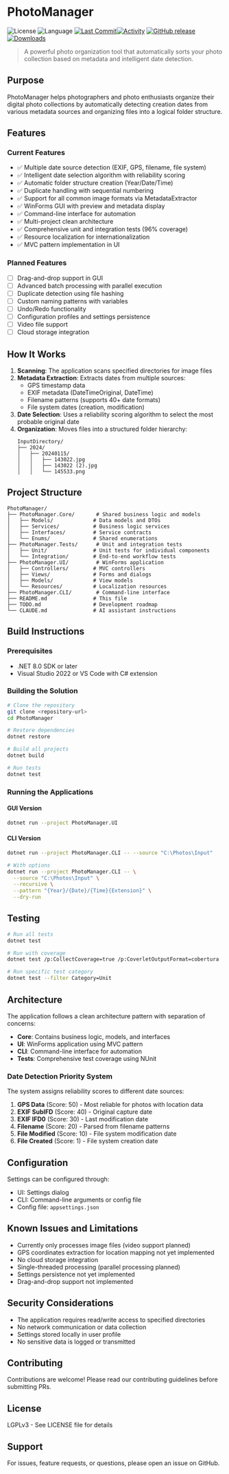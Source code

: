 # PhotoManager

![License](https://img.shields.io/github/license/Hawkynt/PhotoManager)
![Language](https://img.shields.io/github/languages/top/Hawkynt/PhotoManager?color=purple)
[![Last Commit](https://img.shields.io/github/last-commit/Hawkynt/PhotoManager?branch=main)![Activity](https://img.shields.io/github/commit-activity/y/Hawkynt/PhotoManager?branch=main)](https://github.com/Hawkynt/PhotoManager/commits/main)
[![GitHub release](https://img.shields.io/github/v/release/Hawkynt/PhotoManager)](https://github.com/Hawkynt/PhotoManager/releases/latest)
[![Downloads](https://img.shields.io/github/downloads/Hawkynt/PhotoManager/total)](https://github.com/Hawkynt/PhotoManager/releases)

> A powerful photo organization tool that automatically sorts your photo collection based on metadata and intelligent date detection.

## Purpose

PhotoManager helps photographers and photo enthusiasts organize their digital photo collections by automatically detecting creation dates from various metadata sources and organizing files into a logical folder structure.

## Features

### Current Features
- ✅ Multiple date source detection (EXIF, GPS, filename, file system)
- ✅ Intelligent date selection algorithm with reliability scoring
- ✅ Automatic folder structure creation (Year/Date/Time)
- ✅ Duplicate handling with sequential numbering
- ✅ Support for all common image formats via MetadataExtractor
- ✅ WinForms GUI with preview and metadata display
- ✅ Command-line interface for automation
- ✅ Multi-project clean architecture
- ✅ Comprehensive unit and integration tests (96% coverage)
- ✅ Resource localization for internationalization
- ✅ MVC pattern implementation in UI

### Planned Features
- [ ] Drag-and-drop support in GUI
- [ ] Advanced batch processing with parallel execution
- [ ] Duplicate detection using file hashing
- [ ] Custom naming patterns with variables
- [ ] Undo/Redo functionality
- [ ] Configuration profiles and settings persistence
- [ ] Video file support
- [ ] Cloud storage integration

## How It Works

1. **Scanning**: The application scans specified directories for image files
2. **Metadata Extraction**: Extracts dates from multiple sources:
   - GPS timestamp data
   - EXIF metadata (DateTimeOriginal, DateTime)
   - Filename patterns (supports 40+ date formats)
   - File system dates (creation, modification)
3. **Date Selection**: Uses a reliability scoring algorithm to select the most probable original date
4. **Organization**: Moves files into a structured folder hierarchy:
   ```
   InputDirectory/
   ├── 2024/
   │   ├── 20240115/
   │   │   ├── 143022.jpg
   │   │   ├── 143022 (2).jpg
   │   │   └── 145533.png
   ```

## Project Structure

```
PhotoManager/
├── PhotoManager.Core/       # Shared business logic and models
│   ├── Models/             # Data models and DTOs
│   ├── Services/           # Business logic services
│   ├── Interfaces/         # Service contracts
│   └── Enums/              # Shared enumerations
├── PhotoManager.Tests/      # Unit and integration tests
│   ├── Unit/               # Unit tests for individual components
│   └── Integration/        # End-to-end workflow tests
├── PhotoManager.UI/         # WinForms application
│   ├── Controllers/        # MVC controllers
│   ├── Views/              # Forms and dialogs
│   ├── Models/             # View models
│   └── Resources/          # Localization resources
├── PhotoManager.CLI/        # Command-line interface
├── README.md               # This file
├── TODO.md                 # Development roadmap
└── CLAUDE.md               # AI assistant instructions
```

## Build Instructions

### Prerequisites
- .NET 8.0 SDK or later
- Visual Studio 2022 or VS Code with C# extension

### Building the Solution
```bash
# Clone the repository
git clone <repository-url>
cd PhotoManager

# Restore dependencies
dotnet restore

# Build all projects
dotnet build

# Run tests
dotnet test
```

### Running the Applications

#### GUI Version
```bash
dotnet run --project PhotoManager.UI
```

#### CLI Version
```bash
dotnet run --project PhotoManager.CLI -- --source "C:\Photos\Input"

# With options
dotnet run --project PhotoManager.CLI -- \
  --source "C:\Photos\Input" \
  --recursive \
  --pattern "{Year}/{Date}/{Time}{Extension}" \
  --dry-run
```

## Testing

```bash
# Run all tests
dotnet test

# Run with coverage
dotnet test /p:CollectCoverage=true /p:CoverletOutputFormat=cobertura

# Run specific test category
dotnet test --filter Category=Unit
```

## Architecture

The application follows a clean architecture pattern with separation of concerns:

- **Core**: Contains business logic, models, and interfaces
- **UI**: WinForms application using MVC pattern
- **CLI**: Command-line interface for automation
- **Tests**: Comprehensive test coverage using NUnit

### Date Detection Priority System

The system assigns reliability scores to different date sources:

1. **GPS Data** (Score: 50) - Most reliable for photos with location data
2. **EXIF SubIFD** (Score: 40) - Original capture date
3. **EXIF IFD0** (Score: 30) - Last modification date
4. **Filename** (Score: 20) - Parsed from filename patterns
5. **File Modified** (Score: 10) - File system modification date
6. **File Created** (Score: 1) - File system creation date

## Configuration

Settings can be configured through:
- UI: Settings dialog
- CLI: Command-line arguments or config file
- Config file: `appsettings.json`

## Known Issues and Limitations

- Currently only processes image files (video support planned)
- GPS coordinates extraction for location mapping not yet implemented
- No cloud storage integration
- Single-threaded processing (parallel processing planned)
- Settings persistence not yet implemented
- Drag-and-drop support not implemented

## Security Considerations

- The application requires read/write access to specified directories
- No network communication or data collection
- Settings stored locally in user profile
- No sensitive data is logged or transmitted

## Contributing

Contributions are welcome! Please read our contributing guidelines before submitting PRs.

## License

LGPLv3 - See LICENSE file for details

## Support

For issues, feature requests, or questions, please open an issue on GitHub.
